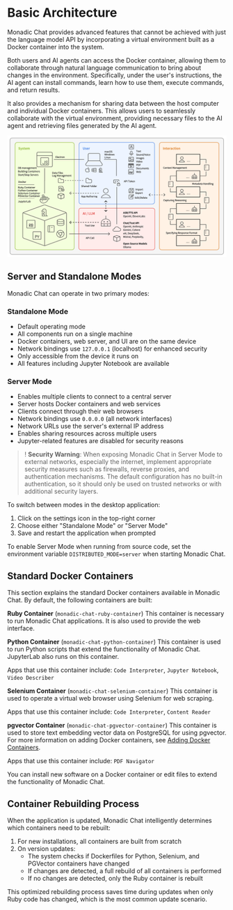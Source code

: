 # Basic Architecture

Monadic Chat provides advanced features that cannot be achieved with just the language model API by incorporating a virtual environment built as a Docker container into the system.

Both users and AI agents can access the Docker container, allowing them to collaborate through natural language communication to bring about changes in the environment. Specifically, under the user's instructions, the AI agent can install commands, learn how to use them, execute commands, and return results.

It also provides a mechanism for sharing data between the host computer and individual Docker containers. This allows users to seamlessly collaborate with the virtual environment, providing necessary files to the AI agent and retrieving files generated by the AI agent.

![Basic Architecture](../assets/images/basic-architecture.png ':size=800')

## Server and Standalone Modes

Monadic Chat can operate in two primary modes:

### Standalone Mode
- Default operating mode
- All components run on a single machine
- Docker containers, web server, and UI are on the same device
- Network bindings use `127.0.0.1` (localhost) for enhanced security
- Only accessible from the device it runs on
- All features including Jupyter Notebook are available

### Server Mode
- Enables multiple clients to connect to a central server
- Server hosts Docker containers and web services
- Clients connect through their web browsers
- Network bindings use `0.0.0.0` (all network interfaces)
- Network URLs use the server's external IP address
- Enables sharing resources across multiple users
- Jupyter-related features are disabled for security reasons

>! **Security Warning**: When exposing Monadic Chat in Server Mode to external networks, especially the internet, implement appropriate security measures such as firewalls, reverse proxies, and authentication mechanisms. The default configuration has no built-in authentication, so it should only be used on trusted networks or with additional security layers.

To switch between modes in the desktop application:

1. Click on the settings icon in the top-right corner
2. Choose either "Standalone Mode" or "Server Mode"
3. Save and restart the application when prompted

To enable Server Mode when running from source code, set the environment variable `DISTRIBUTED_MODE=server` when starting Monadic Chat.

## Standard Docker Containers

This section explains the standard Docker containers available in Monadic Chat. By default, the following containers are built:

**Ruby Container** (`monadic-chat-ruby-container`)
This container is necessary to run Monadic Chat applications. It is also used to provide the web interface.

**Python Container** (`monadic-chat-python-container`)
This container is used to run Python scripts that extend the functionality of Monadic Chat. JupyterLab also runs on this container.

Apps that use this container include: `Code Interpreter`, `Jupyter Notebook`, `Video Describer`

**Selenium Container** (`monadic-chat-selenium-container`)
This container is used to operate a virtual web browser using Selenium for web scraping.

Apps that use this container include: `Code Interpreter`, `Content Reader`

**pgvector Container** (`monadic-chat-pgvector-container`)
This container is used to store text embedding vector data on PostgreSQL for using pgvector. For more information on adding Docker containers, see [Adding Docker Containers](./adding-containers.md).

Apps that use this container include: `PDF Navigator`

You can install new software on a Docker container or edit files to extend the functionality of Monadic Chat.

## Container Rebuilding Process

When the application is updated, Monadic Chat intelligently determines which containers need to be rebuilt:

1. For new installations, all containers are built from scratch
2. On version updates:
   - The system checks if Dockerfiles for Python, Selenium, and PGVector containers have changed
   - If changes are detected, a full rebuild of all containers is performed
   - If no changes are detected, only the Ruby container is rebuilt

This optimized rebuilding process saves time during updates when only Ruby code has changed, which is the most common update scenario.